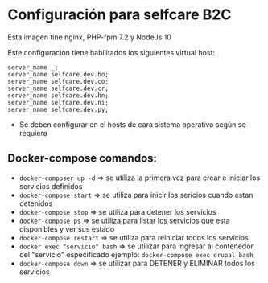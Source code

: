 # Configuración para selfcare B2C

Esta imagen tine nginx, PHP-fpm 7.2 y NodeJs 10

Este configuración tiene habilitados los siguientes virtual host:
  
```
server_name _;
server_name selfcare.dev.bo;
server_name selfcare.dev.co;
server_name selfcare.dev.cr;
server_name selfcare.dev.hn;
server_name selfcare.dev.ni;
server_name selfcare.dev.py;
```

* Se deben configurar en el hosts de cara sistema operativo segùn se requiera

## Docker-compose comandos:

- `docker-composer up -d`  => se utiliza la primera vez para crear e iniciar los servicios definidos
- `docker-compose start` => se utiliza para inicir los sericios cuando estan detenidos
- `docker-compose stop` => se utiliza para detener los servicios
- `docker-compose ps` => se utiliza para listar los servicios que esta disponibles y ver sus estado
- `docker-compose restart` => se utiliza para reiniciar todos los servicios
- `docker exec "servicio" bash` => se utilizar para ingresar al contenedor del "servicio" especificado ejemplo: `docker-compose exec drupal bash`
- `docker-compose down` => se utilizar para DETENER y ELIMINAR todos los servicios